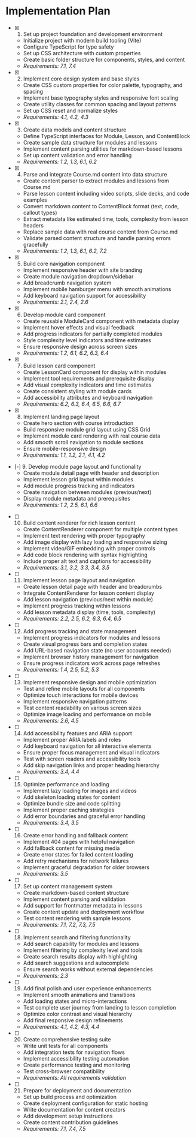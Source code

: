 # Implementation Plan

- [x] 1. Set up project foundation and development environment
  - Initialize project with modern build tooling (Vite)
  - Configure TypeScript for type safety
  - Set up CSS architecture with custom properties
  - Create basic folder structure for components, styles, and content
  - _Requirements: 7.1, 7.4_

- [x] 2. Implement core design system and base styles
  - Create CSS custom properties for color palette, typography, and spacing
  - Implement base typography styles and responsive font scaling
  - Create utility classes for common spacing and layout patterns
  - Set up CSS reset and normalize styles
  - _Requirements: 4.1, 4.2, 4.3_

- [x] 3. Create data models and content structure
  - Define TypeScript interfaces for Module, Lesson, and ContentBlock
  - Create sample data structure for modules and lessons
  - Implement content parsing utilities for markdown-based lessons
  - Set up content validation and error handling
  - _Requirements: 1.2, 1.3, 6.1, 6.2_

- [x] 4. Parse and integrate Course.md content into data structure
  - Create content parser to extract modules and lessons from Course.md
  - Parse lesson content including video scripts, slide decks, and code examples
  - Convert markdown content to ContentBlock format (text, code, callout types)
  - Extract metadata like estimated time, tools, complexity from lesson headers
  - Replace sample data with real course content from Course.md
  - Validate parsed content structure and handle parsing errors gracefully
  - _Requirements: 1.2, 1.3, 6.1, 6.2, 7.2_

- [x] 5. Build core navigation component
  - Implement responsive header with site branding
  - Create module navigation dropdown/sidebar
  - Add breadcrumb navigation system
  - Implement mobile hamburger menu with smooth animations
  - Add keyboard navigation support for accessibility
  - _Requirements: 2.1, 2.4, 2.6_

- [x] 6. Develop module card component
  - Create reusable ModuleCard component with metadata display
  - Implement hover effects and visual feedback
  - Add progress indicators for partially completed modules
  - Style complexity level indicators and time estimates
  - Ensure responsive design across screen sizes
  - _Requirements: 1.2, 6.1, 6.2, 6.3, 6.4_

- [x] 7. Build lesson card component
  - Create LessonCard component for display within modules
  - Implement tool requirements and prerequisite display
  - Add visual complexity indicators and time estimates
  - Create consistent styling with module cards
  - Add accessibility attributes and keyboard navigation
  - _Requirements: 6.2, 6.3, 6.4, 6.5, 6.6, 6.7_

- [x] 8. Implement landing page layout
  - Create hero section with course introduction
  - Build responsive module grid layout using CSS Grid
  - Implement module card rendering with real course data
  - Add smooth scroll navigation to module sections
  - Ensure mobile-responsive design
  - _Requirements: 1.1, 1.2, 2.1, 4.1, 4.2_

- [-] 9. Develop module page layout and functionality
  - Create module detail page with header and description
  - Implement lesson grid layout within modules
  - Add module progress tracking and indicators
  - Create navigation between modules (previous/next)
  - Display module metadata and prerequisites
  - _Requirements: 1.2, 2.5, 6.1, 6.6_

- [ ] 10. Build content renderer for rich lesson content
  - Create ContentRenderer component for multiple content types
  - Implement text rendering with proper typography
  - Add image display with lazy loading and responsive sizing
  - Implement video/GIF embedding with proper controls
  - Add code block rendering with syntax highlighting
  - Include proper alt text and captions for accessibility
  - _Requirements: 3.1, 3.2, 3.3, 3.4, 3.5_

- [ ] 11. Implement lesson page layout and navigation
  - Create lesson detail page with header and breadcrumbs
  - Integrate ContentRenderer for lesson content display
  - Add lesson navigation (previous/next within module)
  - Implement progress tracking within lessons
  - Add lesson metadata display (time, tools, complexity)
  - _Requirements: 2.2, 2.5, 6.2, 6.3, 6.4, 6.5_

- [ ] 12. Add progress tracking and state management
  - Implement progress indicators for modules and lessons
  - Create visual progress bars and completion states
  - Add URL-based navigation state (no user accounts needed)
  - Implement browser history management for navigation
  - Ensure progress indicators work across page refreshes
  - _Requirements: 1.4, 2.5, 5.2, 5.3_

- [ ] 13. Implement responsive design and mobile optimization
  - Test and refine mobile layouts for all components
  - Optimize touch interactions for mobile devices
  - Implement responsive navigation patterns
  - Test content readability on various screen sizes
  - Optimize image loading and performance on mobile
  - _Requirements: 2.6, 4.5_

- [ ] 14. Add accessibility features and ARIA support
  - Implement proper ARIA labels and roles
  - Add keyboard navigation for all interactive elements
  - Ensure proper focus management and visual indicators
  - Test with screen readers and accessibility tools
  - Add skip navigation links and proper heading hierarchy
  - _Requirements: 3.4, 4.4_

- [ ] 15. Optimize performance and loading
  - Implement lazy loading for images and videos
  - Add skeleton loading states for content
  - Optimize bundle size and code splitting
  - Implement proper caching strategies
  - Add error boundaries and graceful error handling
  - _Requirements: 3.4, 3.5_

- [ ] 16. Create error handling and fallback content
  - Implement 404 pages with helpful navigation
  - Add fallback content for missing media
  - Create error states for failed content loading
  - Add retry mechanisms for network failures
  - Implement graceful degradation for older browsers
  - _Requirements: 3.5_

- [ ] 17. Set up content management system
  - Create markdown-based content structure
  - Implement content parsing and validation
  - Add support for frontmatter metadata in lessons
  - Create content update and deployment workflow
  - Test content rendering with sample lessons
  - _Requirements: 7.1, 7.2, 7.3, 7.5_

- [ ] 18. Implement search and filtering functionality
  - Add search capability for modules and lessons
  - Implement filtering by complexity level and tools
  - Create search results display with highlighting
  - Add search suggestions and autocomplete
  - Ensure search works without external dependencies
  - _Requirements: 2.3_

- [ ] 19. Add final polish and user experience enhancements
  - Implement smooth animations and transitions
  - Add loading states and micro-interactions
  - Test complete user journey from landing to lesson completion
  - Optimize color contrast and visual hierarchy
  - Add final responsive design refinements
  - _Requirements: 4.1, 4.2, 4.3, 4.4_

- [ ] 20. Create comprehensive testing suite
  - Write unit tests for all components
  - Add integration tests for navigation flows
  - Implement accessibility testing automation
  - Create performance testing and monitoring
  - Test cross-browser compatibility
  - _Requirements: All requirements validation_

- [ ] 21. Prepare for deployment and documentation
  - Set up build process and optimization
  - Create deployment configuration for static hosting
  - Write documentation for content creators
  - Add development setup instructions
  - Create content contribution guidelines
  - _Requirements: 7.1, 7.4, 7.5_
